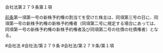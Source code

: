 会社法第２７９条第１項

[前条](会社法＿＿＿＿第２７８条第１項)第一項第一号の新株予約権の割当てを受けた株主は、同項第三号の日に、同項第一号の新株予約権の新株予約権者（同項第二号に規定する場合にあっては、同項第一号の新株予約権の新株予約権者及び同項第二号の社債の社債権者）となる。

#会社法
#会社法/第２７９条
#会社法/第２７９条/第１項
